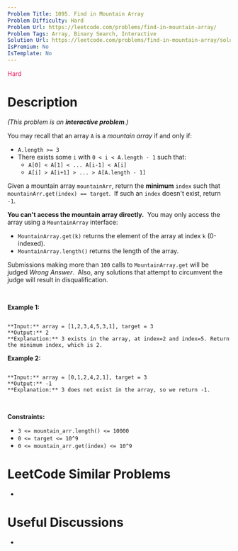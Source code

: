 ```yaml
---
Problem Title: 1095. Find in Mountain Array
Problem Difficulty: Hard
Problem Url: https://leetcode.com/problems/find-in-mountain-array/
Problem Tags: Array, Binary Search, Interactive
Solution Url: https://leetcode.com/problems/find-in-mountain-array/solution/
IsPremium: No
IsTemplate: No
---
```


<span style="color: rgb(233, 30, 99);">Hard</span>

# Description

*(This problem is an **interactive problem**.)*


You may recall that an array `A` is a *mountain array* if and only if:


* `A.length >= 3`
* There exists some `i` with `0 < i < A.length - 1` such that:
	+ `A[0] < A[1] < ... A[i-1] < A[i]`
	+ `A[i] > A[i+1] > ... > A[A.length - 1]`


Given a mountain array `mountainArr`, return the **minimum** `index` such that `mountainArr.get(index) == target`.  If such an `index` doesn't exist, return `-1`.


**You can't access the mountain array directly.**  You may only access the array using a `MountainArray` interface:


* `MountainArray.get(k)` returns the element of the array at index `k` (0-indexed).
* `MountainArray.length()` returns the length of the array.


Submissions making more than `100` calls to `MountainArray.get` will be judged *Wrong Answer*.  Also, any solutions that attempt to circumvent the judge will result in disqualification.




 


**Example 1:**



```

**Input:** array = [1,2,3,4,5,3,1], target = 3
**Output:** 2
**Explanation:** 3 exists in the array, at index=2 and index=5. Return the minimum index, which is 2.
```

**Example 2:**



```

**Input:** array = [0,1,2,4,2,1], target = 3
**Output:** -1
**Explanation:** 3 does not exist in the array, so we return -1.

```

 


**Constraints:**


* `3 <= mountain_arr.length() <= 10000`
* `0 <= target <= 10^9`
* `0 <= mountain_arr.get(index) <= 10^9`




# LeetCode Similar Problems

- []()

# Useful Discussions

- []()
